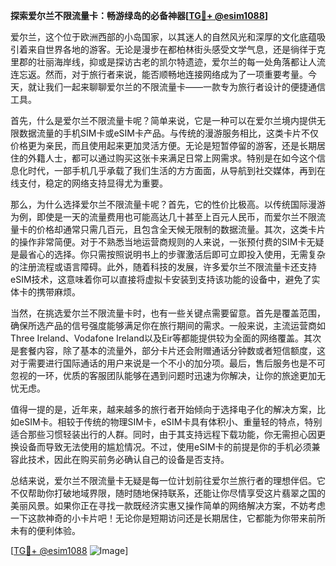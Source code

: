 **探索爱尔兰不限流量卡：畅游绿岛的必备神器[[TG💪+ @esim1088](https://t.me/s/esim1088)]**

爱尔兰，这个位于欧洲西部的小岛国家，以其迷人的自然风光和深厚的文化底蕴吸引着来自世界各地的游客。无论是漫步在都柏林街头感受文学气息，还是徜徉于克里郡的壮丽海岸线，抑或是探访古老的凯尔特遗迹，爱尔兰的每一处角落都让人流连忘返。然而，对于旅行者来说，能否顺畅地连接网络成为了一项重要考量。今天，就让我们一起来聊聊爱尔兰的不限流量卡——一款专为旅行者设计的便捷通信工具。

首先，什么是爱尔兰不限流量卡呢？简单来说，它是一种可以在爱尔兰境内提供无限数据流量的手机SIM卡或eSIM卡产品。与传统的漫游服务相比，这类卡片不仅价格更为亲民，而且使用起来更加灵活方便。无论是短暂停留的游客，还是长期居住的外籍人士，都可以通过购买这张卡来满足日常上网需求。特别是在如今这个信息化时代，一部手机几乎承载了我们生活的方方面面，从导航到社交媒体，再到在线支付，稳定的网络支持显得尤为重要。

那么，为什么选择爱尔兰不限流量卡呢？首先，它的性价比极高。以传统国际漫游为例，即使是一天的流量费用也可能高达几十甚至上百元人民币，而爱尔兰不限流量卡的价格却通常只需几百元，且包含全天候无限制的数据流量。其次，这类卡片的操作非常简便。对于不熟悉当地运营商规则的人来说，一张预付费的SIM卡无疑是最省心的选择。你只需按照说明书上的步骤激活后即可立即投入使用，无需复杂的注册流程或语言障碍。此外，随着科技的发展，许多爱尔兰不限流量卡还支持eSIM技术，这意味着你可以直接将虚拟卡安装到支持该功能的设备中，避免了实体卡的携带麻烦。

当然，在挑选爱尔兰不限流量卡时，也有一些关键点需要留意。首先是覆盖范围，确保所选产品的信号强度能够满足你在旅行期间的需求。一般来说，主流运营商如Three Ireland、Vodafone Ireland以及Eir等都能提供较为全面的网络覆盖。其次是套餐内容，除了基本的流量外，部分卡片还会附赠通话分钟数或者短信额度，这对于需要进行国际通话的用户来说是一个不小的加分项。最后，售后服务也是不可忽视的一环，优质的客服团队能够在遇到问题时迅速为你解决，让你的旅途更加无忧无虑。

值得一提的是，近年来，越来越多的旅行者开始倾向于选择电子化的解决方案，比如eSIM卡。相较于传统的物理SIM卡，eSIM卡具有体积小、重量轻的特点，特别适合那些习惯轻装出行的人群。同时，由于其支持远程下载功能，你无需担心因更换设备而导致无法使用的尴尬情况。不过，使用eSIM卡的前提是你的手机必须兼容此技术，因此在购买前务必确认自己的设备是否支持。

总结来说，爱尔兰不限流量卡无疑是每一位计划前往爱尔兰旅行者的理想伴侣。它不仅帮助你打破地域界限，随时随地保持联系，还能让你尽情享受这片翡翠之国的美丽风景。如果你正在寻找一款既经济实惠又操作简单的网络解决方案，不妨考虑一下这款神奇的小卡片吧！无论你是短期访问还是长期居住，它都能为你带来前所未有的便利体验。

[[TG💪+ @esim1088](https://t.me/s/esim1088) ![Image](https://i.postimg.cc/4NQfJmqS/Snipaste-2025-05-13-00-14-12.png)]